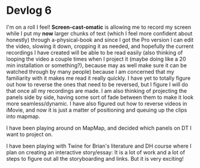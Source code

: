 # Devlog 6

I'm on a roll I feel! **Screen-cast-omatic** is allowing me to record my screen while I put my **now** larger chunks of text (which I feel more confident about honestly) through a-physical-book and since I got the Pro version I can edit the video, slowing it down, cropping it as needed, and hopefully the current recordings I have created will be able to be read easily (also thinking of looping the video a couple times when I project it (maybe doing like a 20 min installation or something?), because may as well make sure it can be watched through by many people) because I am concerned that my familiarity with it makes me read it really quickly. I have yet to totally figure out how to reverse the ones that need to be reversed, but I figure I will do that once all my recordings are made. I am also thinking of projecting the panels side by side, having some sort of fade between them to make it look more seamless/dynamic.
I have also figured out how to reverse videos in iMovie, and now it is just a matter of positioning and queuing up the clips into mapmap.

I have been playing around on MapMap, and decided which panels on DT I want to project on. 

I have been playing with Twine for Brian's literature and DH course where I plan on creating an interactive story/essay: It is a lot of work and a lot of steps to figure out all the storyboarding and links. But it is very exciting!
